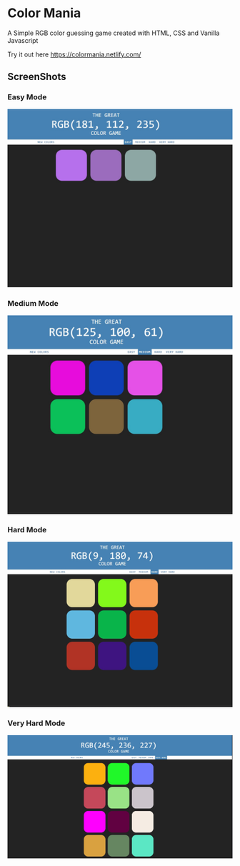 # Color Mania
A Simple RGB color guessing game created with HTML, CSS and Vanilla Javascript

Try it out here https://colormania.netlify.com/

## ScreenShots

### Easy Mode
![Image of HomeScreen](https://github.com/Syndicate555/Color-Game/blob/master/Screenshots/easy.jpg)

### Medium Mode
![Image of HomeScreen](https://github.com/Syndicate555/Color-Game/blob/master/Screenshots/medium.jpg)

### Hard Mode
![Image of HomeScreen](https://github.com/Syndicate555/Color-Game/blob/master/Screenshots/Hard.jpg)

### Very Hard Mode
![Image of HomeScreen](https://github.com/Syndicate555/Color-Game/blob/master/Screenshots/Vhard.jpg)

